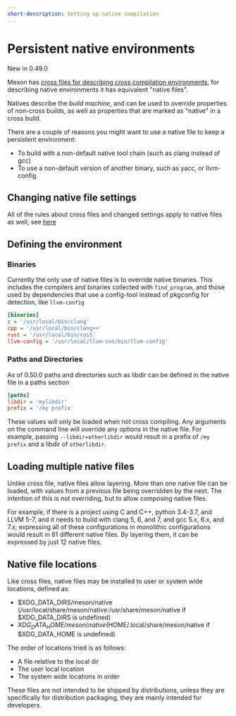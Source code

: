 ```yaml
---
short-description: Setting up native compilation
...
```


# Persistent native environments

New in 0.49.0

Meson has [cross files for describing cross compilation environments](Cross-compilation.md),
for describing native environments it has equivalent "native files".

Natives describe the *build machine*, and can be used to override properties of
non-cross builds, as well as properties that are marked as "native" in a cross
build.

There are a couple of reasons you might want to use a native file to keep a
persistent environment:

* To build with a non-default native tool chain (such as clang instead of gcc)
* To use a non-default version of another binary, such as yacc, or llvm-config


## Changing native file settings

All of the rules about cross files and changed settings apply to native files
as well, see [here](Cross-compilation.md#changing-cross-file-settings)


## Defining the environment

### Binaries

Currently the only use of native files is to override native binaries. This
includes the compilers and binaries collected with `find_program`, and those
used by dependencies that use a config-tool instead of pkgconfig for detection,
like `llvm-config`

```ini
[binaries]
c = '/usr/local/bin/clang'
cpp = '/usr/local/bin/clang++'
rust = '/usr/local/bin/rust'
llvm-config = '/usr/local/llvm-svn/bin/llvm-config'
```

### Paths and Directories

As of 0.50.0 paths and directories such as libdir can be defined in the native
file in a paths section

```ini
[paths]
libdir = 'mylibdir'
prefix = '/my prefix'
```

These values will only be loaded when not cross compiling. Any arguments on the
command line will override any options in the native file. For example, passing
`--libdir=otherlibdir` would result in a prefix of `/my prefix` and a libdir of
`otherlibdir`.


## Loading multiple native files

Unlike cross file, native files allow layering. More than one native file can be
loaded, with values from a previous file being overridden by the next. The
intention of this is not overriding, but to allow composing native files.

For example, if there is a project using C and C++, python 3.4-3.7, and LLVM
5-7, and it needs to build with clang 5, 6, and 7, and gcc 5.x, 6.x, and 7.x;
expressing all of these configurations in monolithic configurations would
result in 81 different native files. By layering them, it can be expressed by
just 12 native files.


## Native file locations

Like cross files, native files may be installed to user or system wide
locations, defined as:
  - $XDG_DATA_DIRS/meson/native 
    (/usr/local/share/meson/native:/usr/share/meson/native if $XDG_DATA_DIRS is
    undefined)
  - $XDG_DATA_HOME/meson/native ($HOME/.local/share/meson/native if
    $XDG_DATA_HOME is undefined)

The order of locations tried is as follows:
 - A file relative to the local dir
 - The user local location
 - The system wide locations in order

These files are not intended to be shipped by distributions, unless they are
specifically for distribution packaging, they are mainly intended for
developers.
